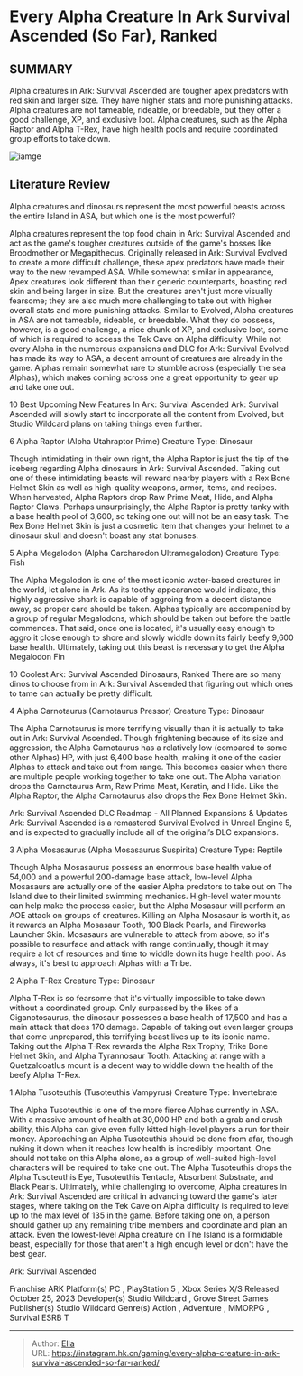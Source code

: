# Every Alpha Creature In Ark Survival Ascended (So Far), Ranked


## SUMMARY 


 Alpha creatures in 
Ark: Survival Ascended
 are tougher apex predators with red skin and larger size. They have higher stats and more punishing attacks. 
 Alpha creatures are not tameable, rideable, or breedable, but they offer a good challenge, XP, and exclusive loot. 
 Alpha creatures, such as the Alpha Raptor and Alpha T-Rex, have high health pools and require coordinated group efforts to take down. 

![iamge](https://static1.srcdn.com/wordpress/wp-content/uploads/2023/12/every-alpha-dinosaur-in-ark-survival-ascended-ranked.jpg)

## Literature Review

Alpha creatures and dinosaurs represent the most powerful beasts across the entire Island in ASA, but which one is the most powerful?




Alpha creatures represent the top food chain in Ark: Survival Ascended and act as the game&#39;s tougher creatures outside of the game&#39;s bosses like Broodmother or Megapithecus. Originally released in Ark: Survival Evolved to create a more difficult challenge, these apex predators have made their way to the new revamped ASA. While somewhat similar in appearance, Apex creatures look different than their generic counterparts, boasting red skin and being larger in size. But the creatures aren&#39;t just more visually fearsome; they are also much more challenging to take out with higher overall stats and more punishing attacks.
Similar to Evolved, Alpha creatures in ASA are not tameable, rideable, or breedable. What they do possess, however, is a good challenge, a nice chunk of XP, and exclusive loot, some of which is required to access the Tek Cave on Alpha difficulty. While not every Alpha in the numerous expansions and DLC for Ark: Survival Evolved has made its way to ASA, a decent amount of creatures are already in the game. Alphas remain somewhat rare to stumble across (especially the sea Alphas), which makes coming across one a great opportunity to gear up and take one out.
            
 
 10 Best Upcoming New Features In Ark: Survival Ascended 
Ark: Survival Ascended will slowly start to incorporate all the content from Evolved, but Studio Wildcard plans on taking things even further. 












 








 6  Alpha Raptor (Alpha Utahraptor Prime) 
Creature Type: Dinosaur
        

Though intimidating in their own right, the Alpha Raptor is just the tip of the iceberg regarding Alpha dinosaurs in Ark: Survival Ascended. Taking out one of these intimidating beasts will reward nearby players with a Rex Bone Helmet Skin as well as high-quality weapons, armor, items, and recipes. When harvested, Alpha Raptors drop Raw Prime Meat, Hide, and Alpha Raptor Claws. Perhaps unsurprisingly, the Alpha Raptor is pretty tanky with a base health pool of 3,600, so taking one out will not be an easy task.
The Rex Bone Helmet Skin is just a cosmetic item that changes your helmet to a dinosaur skull and doesn&#39;t boast any stat bonuses. 






 5  Alpha Megalodon (Alpha Carcharodon Ultramegalodon) 
Creature Type: Fish
        

The Alpha Megalodon is one of the most iconic water-based creatures in the world, let alone in Ark. As its toothy appearance would indicate, this highly aggressive shark is capable of aggroing from a decent distance away, so proper care should be taken. Alphas typically are accompanied by a group of regular Megalodons, which should be taken out before the battle commences. That said, once one is located, it&#39;s usually easy enough to aggro it close enough to shore and slowly widdle down its fairly beefy 9,600 base health. Ultimately, taking out this beast is necessary to get the Alpha Megalodon Fin
            
 
 10 Coolest Ark: Survival Ascended Dinosaurs, Ranked 
There are so many dinos to choose from in Ark: Survival Ascended that figuring out which ones to tame can actually be pretty difficult. 








 4  Alpha Carnotaurus (Carnotaurus Pressor) 
Creature Type: Dinosaur
        

The Alpha Carnotaurus is more terrifying visually than it is actually to take out in Ark: Survival Ascended. Though frightening because of its size and aggression, the Alpha Carnotaurus has a relatively low (compared to some other Alphas) HP, with just 6,400 base health, making it one of the easier Alphas to attack and take out from range. This becomes easier when there are multiple people working together to take one out. The Alpha variation drops the Carnotaurus Arm, Raw Prime Meat, Keratin, and Hide. Like the Alpha Raptor, the Alpha Carnotaurus also drops the Rex Bone Helmet Skin.
            
 
 Ark: Survival Ascended DLC Roadmap - All Planned Expansions &amp; Updates 
Ark: Survival Ascended is a remastered Survival Evolved in Unreal Engine 5, and is expected to gradually include all of the original’s DLC expansions.








 3  Alpha Mosasaurus (Alpha Mosasaurus Suspirita) 
Creature Type: Reptile
        

Though Alpha Mosasaurus possess an enormous base health value of 54,000 and a powerful 200-damage base attack, low-level Alpha Mosasaurs are actually one of the easier Alpha predators to take out on The Island due to their limited swimming mechanics. High-level water mounts can help make the process easier, but the Alpha Mosasaur will perform an AOE attack on groups of creatures. Killing an Alpha Mosasaur is worth it, as it rewards an Alpha Mosasaur Tooth, 100 Black Pearls, and Fireworks Launcher Skin.
Mosasaurs are vulnerable to attack from above, so it&#39;s possible to resurface and attack with range continually, though it may require a lot of resources and time to widdle down its huge health pool. As always, it&#39;s best to approach Alphas with a Tribe. 






 2  Alpha T-Rex 
Creature Type: Dinosaur


 







Alpha T-Rex is so fearsome that it&#39;s virtually impossible to take down without a coordinated group. Only surpassed by the likes of a Giganotosaurus, the dinosaur possesses a base health of 17,500 and has a main attack that does 170 damage. Capable of taking out even larger groups that come unprepared, this terrifying beast lives up to its iconic name. Taking out the Alpha T-Rex rewards the Alpha Rex Trophy, Trike Bone Helmet Skin, and Alpha Tyrannosaur Tooth.
Attacking at range with a Quetzalcoatlus mount is a decent way to widdle down the health of the beefy Alpha T-Rex. 






 1  Alpha Tusoteuthis (Tusoteuthis Vampyrus) 
Creature Type: Invertebrate


 







The Alpha Tusoteuthis is one of the more fierce Alphas currently in ASA. With a massive amount of health at 30,000 HP and both a grab and crush ability, this Alpha can give even fully kitted high-level players a run for their money. Approaching an Alpha Tusoteuthis should be done from afar, though nuking it down when it reaches low health is incredibly important. One should not take on this Alpha alone, as a group of well-suited high-level characters will be required to take one out. The Alpha Tusoteuthis drops the Alpha Tusoteuthis Eye, Tusoteuthis Tentacle, Absorbent Substrate, and Black Pearls.
Ultimately, while challenging to overcome, Alpha creatures in Ark: Survival Ascended are critical in advancing toward the game&#39;s later stages, where taking on the Tek Cave on Alpha difficulty is required to level up to the max level of 135 in the game. Before taking one on, a person should gather up any remaining tribe members and coordinate and plan an attack. Even the lowest-level Alpha creature on The Island is a formidable beast, especially for those that aren&#39;t a high enough level or don&#39;t have the best gear.
        


  Ark: Survival Ascended  


  Franchise    ARK     Platform(s)    PC , PlayStation 5 , Xbox Series X/S     Released    October 25, 2023     Developer(s)    Studio Wildcard , Grove Street Games     Publisher(s)    Studio Wildcard     Genre(s)    Action , Adventure , MMORPG , Survival     ESRB    T    



---

> Author: [Ella](https://instagram.hk.cn/)  
> URL: https://instagram.hk.cn/gaming/every-alpha-creature-in-ark-survival-ascended-so-far-ranked/  

